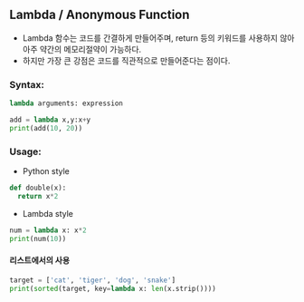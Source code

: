## Lambda / Anonymous Function

* Lambda 함수는 코드를 간결하게 만들어주며, return 등의 키워드를 사용하지 않아 아주 약간의 메모리절약이 가능하다.
* 하지만 가장 큰 강점은 코드를 직관적으로 만들어준다는 점이다.

### Syntax:

```python
lambda arguments: expression

add = lambda x,y:x+y
print(add(10, 20))
```

### Usage:

* Python style

```python
def double(x):
  return x*2
```

* Lambda style

```python
num = lambda x: x*2
print(num(10))
```

#### 리스트에서의 사용

```python
target = ['cat', 'tiger', 'dog', 'snake']
print(sorted(target, key=lambda x: len(x.strip())))
```
